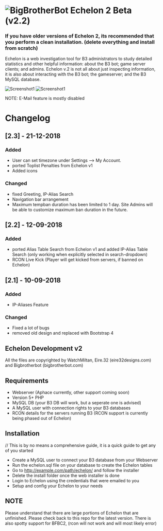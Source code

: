 # ![BigBrotherBot](http://i.imgur.com/7sljo4G.png) Echelon 2 Beta (v2.2)

### If you have older versions of Echelon 2, its recommended that you perform a clean installation. (delete everything and install from scratch)

Echelon is a web investigation tool for B3 administrators to study detailed statistics and other helpful information: about the B3 bot; game server clients; and admins. Echelon v.2 is not all about just inspecting information, it is also about interacting with the B3 bot; the gameserver; and the B3 MySQL database.

![Screenshot1](https://i.gyazo.com/79d9649bd3c2e6944cad3f332c8ea0cd.png)
![Screenshot1](https://i.gyazo.com/09150cd6fe48886237e06c2635a3a3c0.png)


NOTE: E-Mail feature is mostly disabled

# Changelog
## [2.3] - 21-12-2018
### Added
- User can set timezone under Settings --> My Account. 
- ported Toplist Penalties from Echelon v1
- Added icons

### Changed
- fixed Greeting, IP-Alias Search
- Navigation bar arrangement
- Maximum tempban duration has been limited to 1 day. Site Admins will be able to customize maximum ban duration in the future.



## [2.2] - 12-09-2018
### Added
- ported Alias Table Search from Echelon v1 and added IP-Alias Table Search (only working when explicitly selected in search-dropdown)
- RCON Live Kick (Player will get kicked from servers, if banned on Echelon)


## [2.1] - 10-09-2018
### Added
- IP-Aliases Feature

### Changed
- Fixed a lot of bugs
- removed old design and replaced with Bootstrap 4


## Echelon Development v2 ##
All the files are copyrighted by WatchMiltan, Eire.32 (eire32designs.com) and Bigbrotherbot (bigbrotherbot.com)

## Requirements ##
- Webserver (Aphace currently, other support coming soon)
- Version 5+ PHP
- MySQL DB (your B3 DB will work, but a seperate  one is advised)
- A MySQL user with connection rights to your B3 databases
- RCON details for the servers running B3 (RCON support is currently being phased out of Echelon)

## Installation ##
// This is by no means a comprehensive guide, it is a quick guide to get any of you started
- Create a MySQL user to connect your B3 database from your Webserver
- Run the echelon.sql file on your database to create the Echelon tables
- Go to http://example.com/path/echelon/ and follow the installer
- Delete the install folder once the web installer is done
- Login to Echelon using the credentials that were emailed to you
- Setup and config your Echelon to your needs

## NOTE ##
Please understand that there are large portions of Echelon that are unfinished. Please check back to this repo for the latest version.
There is also spotty support for BFBC2, (rcon will not work and will most likely error)
